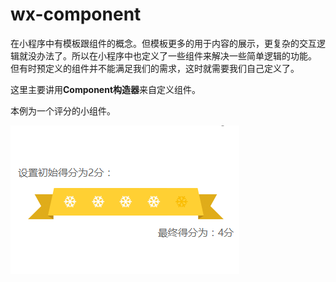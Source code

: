 # wx-component

在小程序中有模板跟组件的概念。但模板更多的用于内容的展示，更复杂的交互逻辑就没办法了。所以在小程序中也定义了一些组件来解决一些简单逻辑的功能。
但有时预定义的组件并不能满足我们的需求，这时就需要我们自己定义了。

这里主要讲用**Component构造器**来自定义组件。

本例为一个评分的小组件。

![image](https://github.com/adoctors/wx-component/raw/master/img/pf.png)
